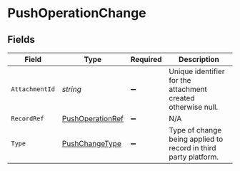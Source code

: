 # PushOperationChange


## Fields

| Field                                                           | Type                                                            | Required                                                        | Description                                                     |
| --------------------------------------------------------------- | --------------------------------------------------------------- | --------------------------------------------------------------- | --------------------------------------------------------------- |
| `AttachmentId`                                                  | *string*                                                        | :heavy_minus_sign:                                              | Unique identifier for the attachment created otherwise null.    |
| `RecordRef`                                                     | [PushOperationRef](../../Models/Shared/PushOperationRef.md)     | :heavy_minus_sign:                                              | N/A                                                             |
| `Type`                                                          | [PushChangeType](../../Models/Shared/PushChangeType.md)         | :heavy_minus_sign:                                              | Type of change being applied to record in third party platform. |